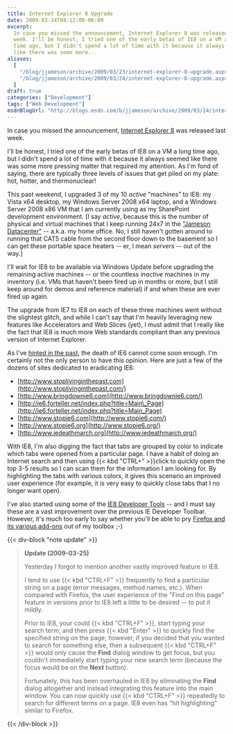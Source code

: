 ```yaml
---
title: Internet Explorer 8 Upgrade
date: 2009-03-24T08:12:00-06:00
excerpt:
  In case you missed the announcement, Internet Explorer 8 was released last
  week. I'll be honest, I tried one of the early betas of IE8 on a VM a long
  time ago, but I didn't spend a lot of time with it because it always seemed
  like there was some more...
aliases:
  [
    "/blog/jjameson/archive/2009/03/23/internet-explorer-8-upgrade.aspx",
    "/blog/jjameson/archive/2009/03/24/internet-explorer-8-upgrade.aspx",
  ]
draft: true
categories: ["Development"]
tags: ["Web Development"]
msdnBlogUrl: "http://blogs.msdn.com/b/jjameson/archive/2009/03/24/internet-explorer-8-upgrade.aspx"
---
```


In case you missed the announcement,
[Internet Explorer 8](http://www.microsoft.com/windows/internet-explorer/default.aspx)
was released last week.

I'll be honest, I tried one of the early betas of IE8 on a VM a long time ago,
but I didn't spend a lot of time with it because it always seemed like there was
some more pressing matter that required my attention. As I'm fond of saying,
there are typically three levels of issues that get piled on my plate: hot,
hotter, and thermonuclear!

This past weekend, I upgraded 3 of my 10 _active_ "machines" to IE8: my Vista
x64 desktop, my Windows Server 2008 x64 laptop, and a Windows Server 2008 x86 VM
that I am currently using as my SharePoint development environment.
[I say _active_, because this is the number of physical and virtual machines that I keep running 24x7 in the ["Jameson Datacenter"](/blog/jjameson/2009/09/14/the-jameson-datacenter)
-- a.k.a. my home office. No, I still haven't gotten around to running that CAT5
cable from the second floor down to the basement so I can get these portable
space heaters -- er, I mean _servers_ -- out of the way.]

I'll wait for IE8 to be available via Windows Update before upgrading the
remaining active machines -- or the countless _inactive_ machines in my
inventory (i.e. VMs that haven't been fired up in months or more, but I still
keep around for demos and reference material) if and when these are ever fired
up again.

The upgrade from IE7 to IE8 on each of these three machines went without the
slightest glitch, and while I can't say that I'm heavily leveraging new features
like Accelerators and Web Slices (yet), I must admit that I really like the fact
that IE8 is much more Web standards compliant than any previous version of
Internet Explorer.

As I've
[hinted in the past](/blog/jjameson/2008/10/20/fessing-up-about-firefox), the
death of IE6 cannot come soon enough. I'm certainly not the only person to have
this opinion. Here are just a few of the dozens of sites dedicated to
eradicating IE6:

- [http://www.stoplivinginthepast.com](http://www.stoplivinginthepast.com/)
- [http://www.bringdownie6.com](http://www.bringdownie6.com/)
- [http://ie6.forteller.net/index.php?title=Main\_Page](http://ie6.forteller.net/index.php?title=Main_Page)
- [http://www.stopie6.com](http://www.stopie6.com/)
- [http://www.stopie6.org](http://www.stopie6.org/)
- [http://www.iedeathmarch.org](http://www.iedeathmarch.org/)

With IE8, I'm also digging the fact that tabs are grouped by color to indicate
which tabs were opened from a particular page. I have a habit of doing an
Internet search and then using {{< kbd "CTRL+" >}}click to quickly open the top
3-5 results so I can scan them for the information I am looking for. By
highlighting the tabs with various colors, it gives this scenario an improved
user experience (for example, it is very easy to quickly close tabs that I no
longer want open).

I've also started using some of the
[IE8 Developer Tools](http://msdn.microsoft.com/en-us/library/dd565628%28VS.85%29.aspx)
-- and I must say these are a vast improvement over the previous IE Developer
Toolbar. However, it's much too early to say whether you'll be able to pry
[Firefox and its various add-ons](/blog/jjameson/2008/10/20/fessing-up-about-firefox)
out of my toolbox ;-)

{{< div-block "note update" >}}

> **Update (2009-03-25)**
> 
> Yesterday I forgot to mention another vastly improved feature in IE8.
> 
> I tend to use {{< kbd "CTRL+F" >}} frequently to find a particular string on a
> page (error messages, method names, etc.). When compared with Firefox, the
> user experience of the "Find on this page" feature in versions prior to IE8
> left a little to be desired -- to put it mildly.
> 
> Prior to IE8, your could {{< kbd "CTRL+F" >}}, start typing your search term,
> and then press {{< kbd "Enter" >}} to quickly find the specified string on the
> page; however, if you decided that you wanted to search for something else,
> then a subsequent {{< kbd "CTRL+F" >}} would only cause the **Find** dialog
> window to get focus, but you couldn't immediately start typing your new search
> term (because the focus would be on the **Next** button).
> 
> Fortunately, this has been overhauled in IE8 by eliminating the **Find**
> dialog altogether and instead integrating this feature into the main window.
> You can now quickly use {{< kbd "CTRL+F" >}} repeatedly to search for
> different terms on a page. IE8 even has "hit highlighting" similar to Firefox.

{{< /div-block >}}
